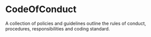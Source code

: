 # CodeOfConduct
A collection of policies and guidelines outline the rules of conduct, procedures, responsibilities and coding standard.
